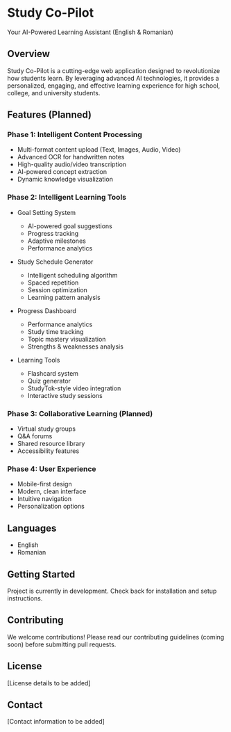 # Study Co-Pilot 

Your AI-Powered Learning Assistant (English & Romanian)

## Overview

Study Co-Pilot is a cutting-edge web application designed to revolutionize how students learn. By leveraging advanced AI technologies, it provides a personalized, engaging, and effective learning experience for high school, college, and university students.

## Features (Planned)

### Phase 1: Intelligent Content Processing
- Multi-format content upload (Text, Images, Audio, Video)
- Advanced OCR for handwritten notes
- High-quality audio/video transcription
- AI-powered concept extraction
- Dynamic knowledge visualization

### Phase 2: Intelligent Learning Tools 
- Goal Setting System
  * AI-powered goal suggestions
  * Progress tracking
  * Adaptive milestones
  * Performance analytics

- Study Schedule Generator
  * Intelligent scheduling algorithm
  * Spaced repetition
  * Session optimization
  * Learning pattern analysis

- Progress Dashboard
  * Performance analytics
  * Study time tracking
  * Topic mastery visualization
  * Strengths & weaknesses analysis

- Learning Tools
  * Flashcard system
  * Quiz generator
  * StudyTok-style video integration
  * Interactive study sessions

### Phase 3: Collaborative Learning (Planned)
- Virtual study groups
- Q&A forums
- Shared resource library
- Accessibility features

### Phase 4: User Experience
- Mobile-first design
- Modern, clean interface
- Intuitive navigation
- Personalization options

## Languages
- English 
- Romanian 

## Getting Started

Project is currently in development. Check back for installation and setup instructions.

## Contributing

We welcome contributions! Please read our contributing guidelines (coming soon) before submitting pull requests.

## License

[License details to be added]

## Contact

[Contact information to be added]